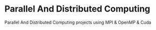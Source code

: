 # Parallel And Distributed Computing
Parallel And Distributed Computing projects using MPI & OpenMP & Cuda
